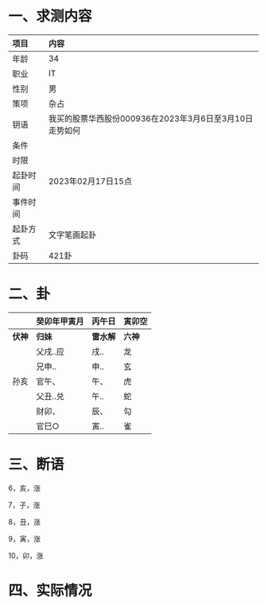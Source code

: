 # 一、求测内容

| 项目     | 内容                                                    |
| :------- | :------------------------------------------------------ |
| 年龄     | 34                                                      |
| 职业     | IT                                                      |
| 性别     | 男                                                      |
| 策项     | 杂占                                                    |
| 钥语     | 我买的股票华西股份000936在2023年3月6日至3月10日走势如何 |
| 条件     |                                                         |
| 时限     |                                                         |
| 起卦时间 | 2023年02月17日15点                                      |
| 事件时间 |                                                         |
| 起卦方式 | 文字笔画起卦                                            |
| 卦码     | 421卦                                                   |

# 二、卦

|                | 癸卯年甲寅月   | 丙午日           | 寅卯空         |
| :------------- | :------------- | :--------------- | :------------- |
| **伏神** | **归妹** | **雷水解** | **六神** |
|                | 父戌..应       | 戌..             | 龙             |
|                | 兄申..         | 申..             | 玄             |
| 孙亥           | 官午、         | 午、             | 虎             |
|                | 父丑..兑       | 午..             | 蛇             |
|                | 财卯、         | 辰、             | 勾             |
|                | 官巳○         | 寅..             | 雀             |

# 三、断语

6，亥，涨

7，子，涨

8，丑，涨

9，寅，涨

10，卯，涨

# 四、实际情况
